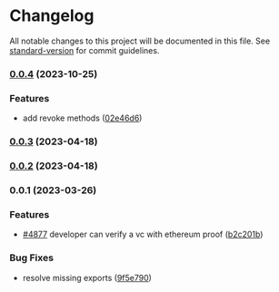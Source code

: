 # Changelog

All notable changes to this project will be documented in this file. See [standard-version](https://github.com/conventional-changelog/standard-version) for commit guidelines.

### [0.0.4](https://github.com/KayTrust/verifiable-credentials/compare/v0.0.2...v0.0.4) (2023-10-25)


### Features

* add revoke methods ([02e46d6](https://github.com/KayTrust/verifiable-credentials/commit/02e46d637308ea120e7c8e1a361bf630f4c641da))

### [0.0.3](https://github.com/KayTrust/verifiable-credentials/compare/v0.0.2...v0.0.3) (2023-04-18)

### [0.0.2](https://github.com/KayTrust/verifiable-credentials/compare/v0.0.1...v0.0.2) (2023-04-18)

### 0.0.1 (2023-03-26)


### Features

* [#4877](https://github.com/KayTrust/verifiable-credentials/issues/4877) developer can verify a vc with ethereum proof ([b2c201b](https://github.com/KayTrust/verifiable-credentials/commit/b2c201bc64cd935b1fe77a078ba9f1cc14255600))


### Bug Fixes

* resolve missing exports ([9f5e790](https://github.com/KayTrust/verifiable-credentials/commit/9f5e790a9485f1c6748cbf2e3d576ddb94d930fd))
